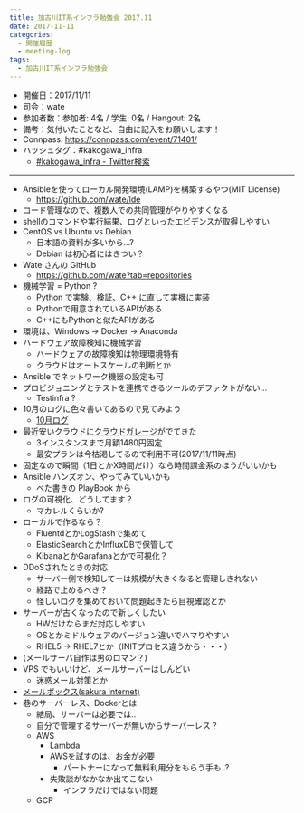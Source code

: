 ```yaml
---
title: 加古川IT系インフラ勉強会 2017.11
date: 2017-11-11
categories:
  - 開催履歴
  - meeting-log
tags:
  - 加古川IT系インフラ勉強会
---
```


* 開催日：2017/11/11
* 司会：wate
* 参加者数：参加者: 4名 / 学生: 0名 / Hangout: 2名
* 備考：気付いたことなど、自由に記入をお願いします！
* Connpass: https://connpass.com/event/71401/
* ハッシュタグ：#kakogawa_infra
  * [#kakogawa_infra - Twitter検索](https://twitter.com/search?q=%23kakogawa_infra&src=typd)

---

* Ansibleを使ってローカル開発環境(LAMP)を構築するやつ(MIT License)
  * https://github.com/wate/lde
* コード管理なので、複数人での共同管理がやりやすくなる
* shellのコマンドや実行結果、ログといったエビデンスが取得しやすい
* CentOS vs Ubuntu vs Debian
  * 日本語の資料が多いから...?
  * Debian は初心者にはきつい？
* Wate さんの GitHub
  * https://github.com/wate?tab=repositories
* 機械学習 = Python ?
  * Python で実験、検証、C++ に直して実機に実装
  * Pythonで用意されているAPIがある
  * C++にもPythonと似たAPIがある
* 環境は、Windows -> Docker -> Anaconda
* ハードウェア故障検知に機械学習
  * ハードウェアの故障検知は物理環境特有
  * クラウドはオートスケールの判断とか
* Ansible でネットワーク機器の設定も可
* プロビジョニングとテストを連携できるツールのデファクトがない…
  * Testinfra ?
* 10月のログに色々書いてあるので見てみよう
  * [10月ログ](https://histudy.github.io/2017/10/13/kakogawa_infra/2017/10/)
* 最近安いクラウドに[クラウドガレージ](https://cloudgarage.jp/)がでてきた
  * 3インスタンスまで月額1480円固定
  * 最安プランは今枯渇してるので利用不可(2017/11/11時点)
* 固定なので瞬間（1日とかX時間だけ）なら時間課金系のほうがいいかも
* Ansible ハンズオン、やってみていいかも
  * べた書きの PlayBook から
* ログの可視化、どうしてます？
  * マカレルくらいか?
* ローカルで作るなら？
  * FluentdとかLogStashで集めて
  * ElasticSearchとかInfluxDBで保管して
  * KibanaとかGarafanaとかで可視化？
* DDoSされたときの対応
  * サーバー側で検知してーは規模が大きくなると管理しきれない
  * 経路で止めるべき？
  * 怪しいログを集めておいて問題起きたら目視確認とか
* サーバーが古くなったので新しくしたい
  * HWだけならまだ対応しやすい
  * OSとかミドルウェアのバージョン違いでハマりやすい
  * RHEL5 -> RHEL7とか（INITプロセス違うから・・・）
* (メールサーバ自作は男のロマン？)
* VPS でもいいけど、メールサーバーはしんどい
  * 迷惑メール対策とか
* [メールボックス(sakura internet)](https://www.sakura.ne.jp/mail/)
* 巷のサーバーレス、Dockerとは
  * 結局、サーバーは必要では..
  * 自分で管理するサーバーが無いからサーバーレス？
  * AWS
    * Lambda
    * AWSを試すのは、お金が必要
      * パートナーになって無料利用分をもらう手も..?
    * 失敗談がなかなか出てこない
      * インフラだけではない問題
  * GCP
